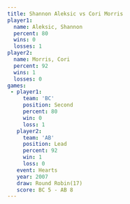 ```yaml
---
title: Shannon Aleksic vs Cori Morris
player1:                
  name: Aleksic, Shannon
  percent: 80           
  wins: 0               
  losses: 1             
player2:                
  name: Morris, Cori    
  percent: 92           
  wins: 1               
  losses: 0             
games:
 - player1:          
     team: 'BC'      
     position: Second
     percent: 80     
     win: 0          
     loss: 1         
   player2:        
     team: 'AB'    
     position: Lead
     percent: 92   
     win: 1        
     loss: 0       
   event: Hearts        
   year: 2007           
   draw: Round Robin(17)
   score: BC 5 - AB 8   
---
```

